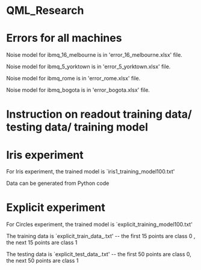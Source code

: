 # QML_Research

# Errors for all machines
Noise model for ibmq_16_melbourne is in 'error_16_melbourne.xlsx' file.

Noise model for ibmq_5_yorktown is in 'error_5_yorktown.xlsx' file.

Noise model for ibmq_rome is in 'error_rome.xlsx' file.

Noise model for ibmq_bogota is in 'error_bogota.xlsx' file.


# Instruction on readout training data/ testing data/ training model
# Iris experiment
For Iris experiment, the trained model is `iris1_training_model100.txt'

Data can be generated from Python code


# Explicit experiment
For Circles experiment, the trained model is `explicit_training_model100.txt'

The training data is `explicit_train_data_.txt'  -- the first 15 points are class 0 , the next 15 points are class 1

The testing data is `explicit_test_data_.txt' -- the first 50 points are class 0, the next 50 points are class 1

